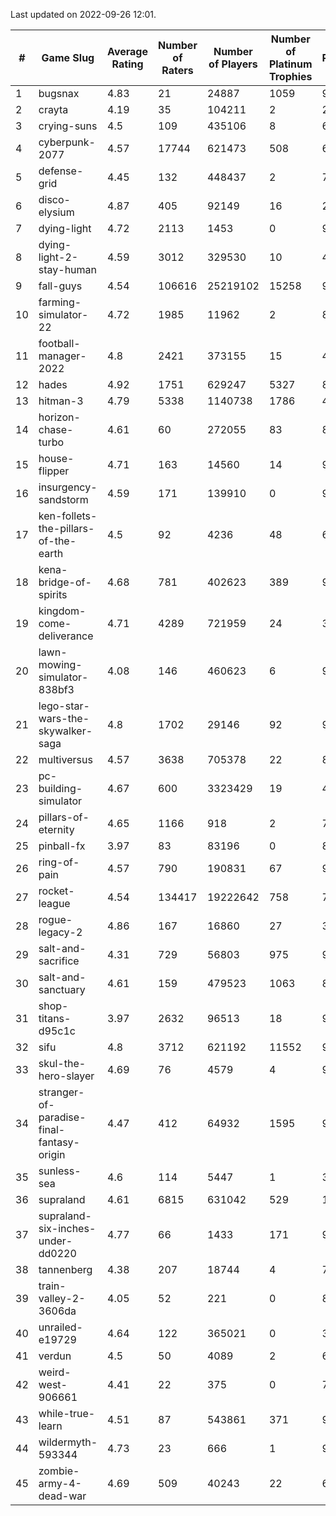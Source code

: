 Last updated on 2022-09-26 12:01.


|#|Game Slug|Average Rating|Number of Raters|Number of Players|Number of Platinum Trophies|Max Rarity (%)|
|---|---|---|---|---|---|---|
|1|bugsnax|4.83|21|24887|1059|97|
|2|crayta|4.19|35|104211|2|22|
|3|crying-suns|4.5|109|435106|8|65|
|4|cyberpunk-2077|4.57|17744|621473|508|60|
|5|defense-grid|4.45|132|448437|2|79|
|6|disco-elysium|4.87|405|92149|16|28|
|7|dying-light|4.72|2113|1453|0|98|
|8|dying-light-2-stay-human|4.59|3012|329530|10|49|
|9|fall-guys|4.54|106616|25219102|15258|90|
|10|farming-simulator-22|4.72|1985|11962|2|86|
|11|football-manager-2022|4.8|2421|373155|15|47|
|12|hades|4.92|1751|629247|5327|89|
|13|hitman-3|4.79|5338|1140738|1786|48|
|14|horizon-chase-turbo|4.61|60|272055|83|83|
|15|house-flipper|4.71|163|14560|14|93|
|16|insurgency-sandstorm|4.59|171|139910|0|9|
|17|ken-follets-the-pillars-of-the-earth|4.5|92|4236|48|60|
|18|kena-bridge-of-spirits|4.68|781|402623|389|94|
|19|kingdom-come-deliverance|4.71|4289|721959|24|30|
|20|lawn-mowing-simulator-838bf3|4.08|146|460623|6|92|
|21|lego-star-wars-the-skywalker-saga|4.8|1702|29146|92|98|
|22|multiversus|4.57|3638|705378|22|82|
|23|pc-building-simulator|4.67|600|3323429|19|47|
|24|pillars-of-eternity|4.65|1166|918|2|79|
|25|pinball-fx|3.97|83|83196|0|86|
|26|ring-of-pain|4.57|790|190831|67|97|
|27|rocket-league|4.54|134417|19222642|758|74|
|28|rogue-legacy-2|4.86|167|16860|27|36|
|29|salt-and-sacrifice|4.31|729|56803|975|91|
|30|salt-and-sanctuary|4.61|159|479523|1063|83|
|31|shop-titans-d95c1c|3.97|2632|96513|18|98|
|32|sifu|4.8|3712|621192|11552|96|
|33|skul-the-hero-slayer|4.69|76|4579|4|96|
|34|stranger-of-paradise-final-fantasy-origin|4.47|412|64932|1595|98|
|35|sunless-sea|4.6|114|5447|1|38|
|36|supraland|4.61|6815|631042|529|100|
|37|supraland-six-inches-under-dd0220|4.77|66|1433|171|99|
|38|tannenberg|4.38|207|18744|4|72|
|39|train-valley-2-3606da|4.05|52|221|0|89|
|40|unrailed-e19729|4.64|122|365021|0|39|
|41|verdun|4.5|50|4089|2|62|
|42|weird-west-906661|4.41|22|375|0|73|
|43|while-true-learn|4.51|87|543861|371|93|
|44|wildermyth-593344|4.73|23|666|1|91|
|45|zombie-army-4-dead-war|4.69|509|40243|22|66|
